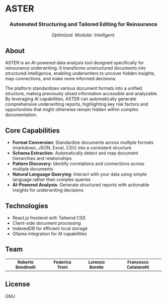 # ASTER

<div align="center">
  <h3>Automated Structuring and Tailored Editing for Reinsurance</h3>
  <p><i>Optimized. Modular. Intelligent.</i></p>
</div>

## About

ASTER is an AI-powered data analysis tool designed specifically for reinsurance underwriting. It transforms unstructured documents into structured intelligence, enabling underwriters to uncover hidden insights, map connections, and make more informed decisions.

The platform standardizes various document formats into a unified structure, making previously siloed information accessible and analyzable. By leveraging AI capabilities, ASTER can automatically generate comprehensive underwriting reports, highlighting key risk factors and opportunities that might otherwise remain hidden within complex documentation.

## Core Capabilities

- **Format Conversion**: Standardize documents across multiple formats (markdown, JSON, Excel, CSV) into a consistent structure
- **Schema Extraction**: Automatically detect and map document hierarchies and relationships
- **Pattern Discovery**: Identify correlations and connections across multiple documents
- **Natural Language Querying**: Interact with your data using simple language rather than complex queries
- **AI-Powered Analysis**: Generate structured reports with actionable insights for underwriting decisions

## Technologies

- React.js frontend with Tailwind CSS
- Client-side document processing
- IndexedDB for efficient local storage
- Ollama integration for AI capabilities

## Team

<div align="center">
  <table>
    <tr>
      <td align="center"><sub><b>Roberto Bendinelli</b></sub></td>
      <td align="center"><sub><b>Federica Troni</b></sub></td>
      <td align="center"><sub><b>Lorenzo Borello</b></sub></td>
      <td align="center"><sub><b>Francesco Catalanotti</b></sub></td>
    </tr>
  </table>
</div>

## License

GNU
